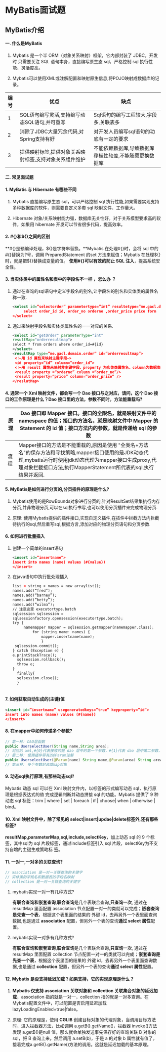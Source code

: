 # MyBatis面试题

## MyBatis介绍

#### 一.  什么是MyBatis

1. Mybatis 是一个半 ORM（对象关系映射）框架，它内部封装了 JDBC，开发时
   只需要关注 SQL 语句本身，直接编写原生态 sql，严格控制 sql 执行性
   能，灵活度高。

2. Mybatis可以使用XML或注解配置和映射原生信息,将POJO映射成数据库的记录。

| 编号 | 优点                                                   | 缺点                                                   |
| :--- | ------------------------------------------------------ | ------------------------------------------------------ |
| 1    | SQL语句编写灵活,支持编写动态SQL语句,并可重写           | Sql语句的编写工程较大,字段多,关联表多                  |
| 2    | 消除了JDBC大量冗余代码,对Spring支持有好                | 对开发人员编写sql语句的功底有一定的要求                |
| 3    | 提供映射标签,提供对象关系映射标签,支持对象关系组件维护 | 不能依赖数据库,导致数据库移植性较差,不能随意更换数据库 |

#### 二. 常见面试题

#### 1. MyBatis 与 Hibernate 有哪些不同

1. Mybatis 直接编写原生态 sql，可以严格控制 sql 执行性能,如果需要实现支持多种数据库的软件，则需要自定义多套 sql 映射文件，工作量大。

2. Hibernate 对象/关系映射能力强，数据库无关性好，对于关系模型要求高的软件，如果用 hibernate 开发可以节省很多代码，提高效率。

#### 2. #{}和${}之间的区别

**#{}是预编译处理，${}是字符串替换。**Mybatis 在处理#{}时，会将 sql 中的#{}替换为?号，调用 PreparedStatement 的set 方法来赋值；Mybatis 在处理${}时，就是把${}替换成变量的值。
**使用#{}可以有效的防止 SQL 注入**，提高系统安全性。

#### 3. 当实体类中的属性名和表中的字段名不一样 ，怎么办 ？

1. 通过在查询的sql语句中定义字段名的别名,让字段名的别名和实体类的属性名称一致.

   ```xml
   <select id=”selectorder” parametertype=”int” resultetype=”me.gacl.domain.order”>
   		select order_id id, order_no orderno ,order_price price form  orders where order_id=#{id};
   </select>
   ```

2. 通过<resultMap>来映射字段名和实体类属性名的一一对应的关系.

   ```xml
   <select id="getOrder" parameterType="int"
   resultMap="orderresultmap">
   select * from orders where order_id=#{id}
   </select>
   <resultMap type=”me.gacl.domain.order” id=”orderresultmap”>
   	<!–用 id 属性来映射主键字段–>
   	<id property=”id” column=”order_id”>
   	<!–用 result 属性来映射非主键字段，property 为实体类属性名，column为数据表中的属性–>
   	<result property =“orderno” column =”order_no”/>
   	<result property=”price” column=”order_price” />
   </reslutMap>
   ```
 #### 4. 通常一个 Xml 映射文件，都会写一个 Dao 接口与之对应，请问，这个 Dao 接口的工作原理是什么？Dao 接口里的方法，参数不同时，方法能重载吗?

| 原理 | Dao 接口即 Mapper 接口。接口的全限名，就是映射文件中的 namespace 的值；接口的方法名，就是映射文件中 Mapper 的 Statement 的 id 值；接口方法内的参数，就是传递给 sql 的参数 |
| ---- | ------------------------------------------------------------ |
| 流程 | Mapper接口的方法是不能重载的,原因是使用 "全类名+方法名"的保存方法和寻找策略,mapper接口使用的是JDK动态代理,mybatis运行时使用jdk动态代理为mapper接口生成proxy,代理对象拦截接口方法,执行MapperStatement所代表的sql,执行结果并返回. |

#### 5. MyBatis是如何进行分页的,分页插件的原理是什么?

1. Mybatis使用的是RowBounds对象进行分页的,针对ResultSet结果集执行内存分页,并非物理分页,可以在sql执行书写,也可以使用分页插件来完成物理分页.

2. 原理: 使用Mybatis提供的插件接口,实现自定义插件,在插件中拦截方法内拦截待执行的sql,然后重写sql,根据方言,添加对应的物理分页语句和分页参数.

#### 6. 如何进行批量插入

1. 创建一个简单的insert语句

   ```xml
   <insert id=”insertname”>
   insert into names (name) values (#{value})
   </insert>
   ```

2. 在java语句中执行批处理插入

   ```xml
   list < string > names = new arraylist();
   names.add(“fred”);
   names.add(“barney”);
   names.add(“betty”);
   names.add(“wilma”);
   // 注意这里 executortype.batch
   sqlsession sqlsession =
   sqlsessionfactory.opensession(executortype.batch);
   try {
   		namemapper mapper = sqlsession.getmapper(namemapper.class);
   			for (string name: names) {
   				mapper.insertname(name);
   				}
   	sqlsession.commit();
   } catch (Exception e) {
   e.printStackTrace();
     sqlsession.rollback();
     throw e;
   }
     finally{
     sqlsession.close();
     }
     
   ```

   

#### 7. 如何获取自动生成的(主键)值

```xml
<insert id=”insertname” usegeneratedkeys=”true” keyproperty=”id”>
insert into names (name) values (#{name})
</insert>
```

#### 8. 在mapper中如何传递多个参数?

```java
// 第一种: DAO层函数
public UserselectUser(String name,String area);
// 对应的 xml,#{0}代表接收的是 dao 层中的第一个参数，#{1}代表 dao 层中第二参数，更多参数一致往后加即可
// 第二种: 使用插件带有的@Param注解
public UserselectUser(@Param(name) String name,@Param(area) String area);
// 第三种: 多个参数封装成map对象
```

#### 9. 动态sql执行原理,有那些动态sql?

Mybatis 动态 sql 可以在 Xml 映射文件内，以标签的形式编写动态 sql，执行原理是根据表达式的值 完成逻辑判断并动态拼接 sql 的功能。Mybatis 提供了 9 种动态 sql 标签：trim | where | set | foreach | if | choose| when | otherwise | bind。

#### 10. Xml 映射文件中，除了常见的 select|insert|updae|delete标签外,还有那些标签?

**resultMap,parameterMap,sql,include,selectKey**，加上动态 sql 的 9 个标签，其中sql为 sql 片段标签，通过include标签引入 sql 片段，selectKey为不支持自增的主键生成策略标
签。     
#### 11. 一对一,一对多的关联查询?

```java
// association 是一对一关联查询的关键字
// 实体类的字段名和数据表的字段名映射
// collection 是一对一关联查询的关键字
```

1. mybatis实现一对一有几种方式? 

   **有联合查询和嵌套查询**,**联合查询**是几个表联合查询,**只查询一次**, 通过在
   resultMap 里面配置 association 节点配置一对一的类就可以完成；**嵌套查询是先查一个表**，根据这个表里面的结果的 外键 id，去再另外一个表里面查询数据,也是通过 **association** 配置，但另外一个表的查询**通过 select 属性**配置。

2. mybatis实现一对多有几种方式? 

   **有联合查询和嵌套查询**,**联合查询**是几个表联合查询,**只查询一次**, 通过在
   resultMap 里面配置 collection 节点配置一对一的类就可以完成；**嵌套查询是先查一个表**，根据这个表里面的结果的 外键 id，去再另外一个表里面查询数据,也是通过 **collection** 配置，但另外一个表的查询**通过 select 属性**配置。

#### 12. Mybatis 是否支持延迟加载？如果支持，它的实现原理是什么？

1. **Mybatis 仅支持 association 关联对象和 collection 关联集合对象的延迟加载**，association 指的就是一对一，collection 指的就是一对多查询。在 Mybatis配置文件中，可以配置是否启用延迟加载lazyLoadingEnabled=true|false。

2. 原理: 它的原理是，使用 **CGLIB** 创建目标对象的代理对象，当调用目标方法时，进入拦截器方法，比如调用 a.getB().getName()，拦截器 invoke()方法发现 a.getB()是null 值，那么就会单独发送事先保存好的查询关联 B 对象的 sql，把 B 查询上来，然后调用 a.setB(b)，于是 a 的对象 b 属性就有值了，接着完成a.getB().getName()方法的调用。这就是延迟加载的基本原理。

  
   
